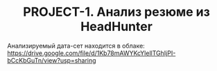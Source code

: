 # <center> PROJECT-1. Анализ резюме из HeadHunter </center>

Анализируемый дата-сет находится в облаке: https://drive.google.com/file/d/1Kb78mAWYKcYlellTGhIjPI-bCcKbGuTn/view?usp=sharing